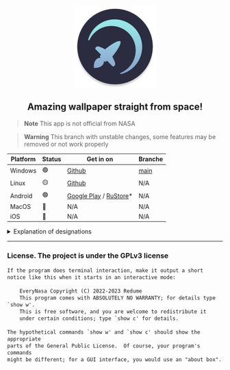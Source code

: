 <p align="center"><img src="interface/static/assets/icons/favicon.png" alt="EveryNASA"></p>
<h2 align="center"> Amazing wallpaper straight from space! </h2>

> **Note**
> This app is not official from NASA

> **Warning**
> This branch with unstable changes, some features may be removed or not work properly

| Platform | Status | Get in on                                        | Branche                 | 
|----------|--------|--------------------------------------------------|-------------------------|
| Windows  | 🟢     | [Github][windows-download]                       | [main][windows-branche] |
| Linux    | 🟡     | [Github][linux-download]                         | N/A                     |
| Android  | 🟢     | [Google Play][google-play] / [RuStore][rustore]* | N/A                     |
| MacOS    | 🔴     | N/A                                              | N/A                     |
| iOS      | 🔴     | N/A                                              | N/A                     |

<details>
<summary>Explanation of designations</summary>

#### 🟢 — Development for the platform is supported to date
#### 🟡 — Development was earlier, but was discontinued
#### 🔴 — Not available for this platform
#### * — Loaded an old version, to get the current version it is better to install from [Google Play][google-play]
</details>

---

[windows-download]: https://github.com/Redume/EveryNasa/releases/latest
[windows-branche]: https://github.com/Redume/EveryNasa/

[linux-download]: https://github.com/Redume/EveryNASA/releases/download/v1.6/EveryNasa

[google-play]: https://play.google.com/store/apps/details?id=ru.murzify.everynasa
[rustore]: https://apps.rustore.ru/app/ru.murzify.everynasa

### License. The project is under the GPLv3 license

```
If the program does terminal interaction, make it output a short
notice like this when it starts in an interactive mode:

    EveryNasa Copyright (C) 2022-2023 Redume
    This program comes with ABSOLUTELY NO WARRANTY; for details type `show w'.
    This is free software, and you are welcome to redistribute it
    under certain conditions; type `show c' for details.

The hypothetical commands `show w' and `show c' should show the appropriate
parts of the General Public License.  Of course, your program's commands
might be different; for a GUI interface, you would use an "about box".
```